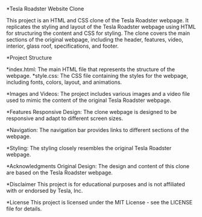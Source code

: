 *Tesla Roadster Website Clone


This project is an HTML and CSS clone of the Tesla Roadster webpage. It replicates the styling and layout of the Tesla Roadster webpage using HTML for structuring the content and CSS for styling. The clone covers the main sections of the original webpage, including the header, features, video, interior, glass roof, specifications, and footer.

*Project Structure

*index.html: The main HTML file that represents the structure of the webpage.
*style.css: The CSS file containing the styles for the webpage, including fonts, colors, layout, and animations.

*Images and Videos: The project includes various images and a video file used to mimic the content of the original Tesla Roadster webpage.

*Features
Responsive Design: The clone webpage is designed to be responsive and adapt to different screen sizes.

*Navigation: The navigation bar provides links to different sections of the webpage.

*Styling: The styling closely resembles the original Tesla Roadster webpage.

*Acknowledgments
Original Design: The design and content of this clone are based on the Tesla Roadster webpage.

*Disclaimer
This project is for educational purposes and is not affiliated with or endorsed by Tesla, Inc.

*License
This project is licensed under the MIT License - see the LICENSE file for details.
